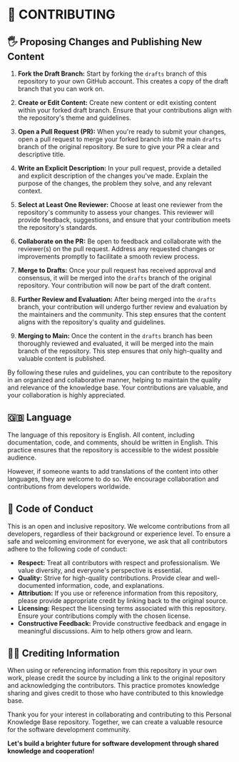 # 🤝 CONTRIBUTING

## 🖐 Proposing Changes and Publishing New Content

1. **Fork the Draft Branch:** Start by forking the `drafts` branch of this repository to your own GitHub account. This creates a copy of the draft branch that you can work on.

2. **Create or Edit Content:** Create new content or edit existing content within your forked draft branch. Ensure that your contributions align with the repository's theme and guidelines.

3. **Open a Pull Request (PR):** When you're ready to submit your changes, open a pull request to merge your forked branch into the main `drafts` branch of the original repository. Be sure to give your PR a clear and descriptive title.

4. **Write an Explicit Description:** In your pull request, provide a detailed and explicit description of the changes you've made. Explain the purpose of the changes, the problem they solve, and any relevant context. 

5. **Select at Least One Reviewer:** Choose at least one reviewer from the repository's community to assess your changes. This reviewer will provide feedback, suggestions, and ensure that your contribution meets the repository's standards.

6. **Collaborate on the PR:** Be open to feedback and collaborate with the reviewer(s) on the pull request. Address any requested changes or improvements promptly to facilitate a smooth review process.

7. **Merge to Drafts:** Once your pull request has received approval and consensus, it will be merged into the `drafts` branch of the original repository. Your contribution will now be part of the draft content.

8. **Further Review and Evaluation:** After being merged into the `drafts` branch, your contribution will undergo further review and evaluation by the maintainers and the community. This step ensures that the content aligns with the repository's quality and guidelines.

9. **Merging to Main:** Once the content in the `drafts` branch has been thoroughly reviewed and evaluated, it will be merged into the main branch of the repository. This step ensures that only high-quality and valuable content is published.

By following these rules and guidelines, you can contribute to the repository in an organized and collaborative manner, helping to maintain the quality and relevance of the knowledge base. Your contributions are valuable, and your collaboration is highly appreciated.

## 🇬🇧 Language

The language of this repository is English. All content, including documentation, code, and comments, should be written in English. This practice ensures that the repository is accessible to the widest possible audience.

However, if someone wants to add translations of the content into other languages, they are welcome to do so. We encourage collaboration and contributions from developers worldwide.

## 🗿 Code of Conduct

This is an open and inclusive repository. We welcome contributions from all developers, regardless of their background or experience level. To ensure a safe and welcoming environment for everyone, we ask that all contributors adhere to the following code of conduct:

- **Respect:** Treat all contributors with respect and professionalism. We value diversity, and everyone's perspective is essential.
- **Quality:** Strive for high-quality contributions. Provide clear and well-documented information, code, and explanations.
- **Attribution:** If you use or reference information from this repository, please provide appropriate credit by linking back to the original source.
- **Licensing:** Respect the licensing terms associated with this repository. Ensure your contributions comply with the chosen license.
- **Constructive Feedback:** Provide constructive feedback and engage in meaningful discussions. Aim to help others grow and learn.


## 🙏🏻 Crediting Information

When using or referencing information from this repository in your own work, please credit the source by including a link to the original repository and acknowledging the contributors. This practice promotes knowledge sharing and gives credit to those who have contributed to this knowledge base.

Thank you for your interest in collaborating and contributing to this Personal Knowledge Base repository. Together, we can create a valuable resource for the software development community.


**Let's build a brighter future for software development through shared knowledge and cooperation!**


